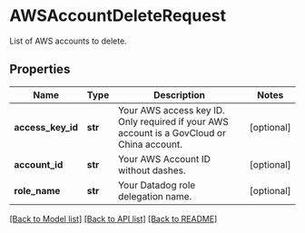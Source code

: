 # AWSAccountDeleteRequest

List of AWS accounts to delete.

## Properties
Name | Type | Description | Notes
------------ | ------------- | ------------- | -------------
**access_key_id** | **str** | Your AWS access key ID. Only required if your AWS account is a GovCloud or China account. | [optional] 
**account_id** | **str** | Your AWS Account ID without dashes. | [optional] 
**role_name** | **str** | Your Datadog role delegation name. | [optional] 

[[Back to Model list]](README.md#documentation-for-models) [[Back to API list]](README.md#documentation-for-api-endpoints) [[Back to README]](README.md)


